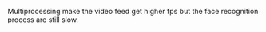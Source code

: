 Multiprocessing make the video feed get higher fps but the face recognition process are still slow.

